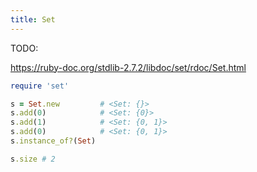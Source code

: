 ```yaml
---
title: Set
---
```


TODO:

https://ruby-doc.org/stdlib-2.7.2/libdoc/set/rdoc/Set.html


```rb
require 'set'

s = Set.new         # <Set: {}>
s.add(0)            # <Set: {0}>
s.add(1)            # <Set: {0, 1}>
s.add(0)            # <Set: {0, 1}>
s.instance_of?(Set)

s.size # 2
```